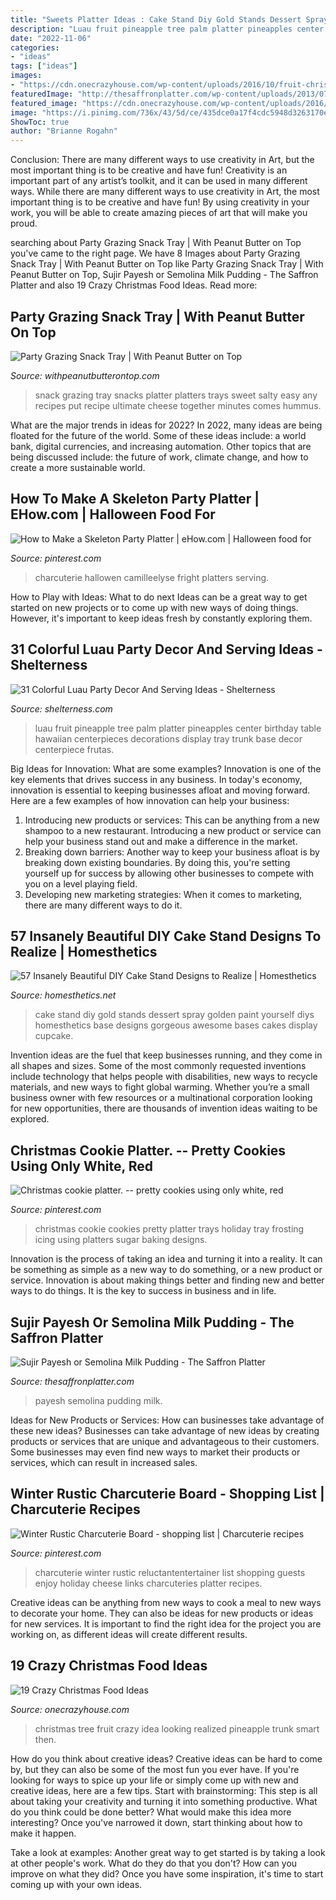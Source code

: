 ```yaml
---
title: "Sweets Platter Ideas : Cake Stand Diy Gold Stands Dessert Spray Golden Paint Yourself Diys Homesthetics Base Designs Gorgeous Awesome Bases Cakes Display Cupcake"
description: "Luau fruit pineapple tree palm platter pineapples center birthday table hawaiian centerpieces decorations display tray trunk base decor centerpiece frutas"
date: "2022-11-06"
categories:
- "ideas"
tags: ["ideas"]
images:
- "https://cdn.onecrazyhouse.com/wp-content/uploads/2016/10/fruit-christmas-tree.png"
featuredImage: "http://thesaffronplatter.com/wp-content/uploads/2013/07/Sujir-Payesh.jpg"
featured_image: "https://cdn.onecrazyhouse.com/wp-content/uploads/2016/10/fruit-christmas-tree.png"
image: "https://i.pinimg.com/736x/43/5d/ce/435dce0a17f4cdc5948d3263170e7f99.jpg"
ShowToc: true
author: "Brianne Rogahn"
---
```



Conclusion: There are many different ways to use creativity in Art, but the most important thing is to be creative and have fun!
Creativity is an important part of any artist’s toolkit, and it can be used in many different ways. While there are many different ways to use creativity in Art, the most important thing is to be creative and have fun! By using creativity in your work, you will be able to create amazing pieces of art that will make you proud.

	

		
searching about Party Grazing Snack Tray | With Peanut Butter on Top you've came to the right page. We have 8 Images about Party Grazing Snack Tray | With Peanut Butter on Top like Party Grazing Snack Tray | With Peanut Butter on Top, Sujir Payesh or Semolina Milk Pudding - The Saffron Platter and also 19 Crazy Christmas Food Ideas. Read more:
		
    
## Party Grazing Snack Tray | With Peanut Butter On Top

<img loading=lazy src="https://www.withpeanutbutterontop.com/wp-content/uploads/2019/02/Party-Grazing-Snack-Try21.jpg" onerror="this.onerror=null;this.src='https://tse2.mm.bing.net/th?id=OIP.RyP-QXrdOa2K65od773czgHaJ4&amp;pid=15.1';" alt="Party Grazing Snack Tray | With Peanut Butter on Top">

_Source: withpeanutbutterontop.com_

>snack grazing tray snacks platter platters trays sweet salty easy any recipes put recipe ultimate cheese together minutes comes hummus. 

	

What are the major trends in ideas for 2022?
In 2022, many ideas are being floated for the future of the world. Some of these ideas include: a world bank, digital currencies, and increasing automation. Other topics that are being discussed include: the future of work, climate change, and how to create a more sustainable world.

    
## How To Make A Skeleton Party Platter | EHow.com | Halloween Food For

<img loading=lazy src="https://i.pinimg.com/736x/43/5d/ce/435dce0a17f4cdc5948d3263170e7f99.jpg" onerror="this.onerror=null;this.src='https://tse1.mm.bing.net/th?id=OIP.f74niiQQjwU65m-Av75s4wHaLH&amp;pid=15.1';" alt="How to Make a Skeleton Party Platter | eHow.com | Halloween food for">

_Source: pinterest.com_

>charcuterie hallowen camilleelyse fright platters serving. 

	

How to Play with Ideas: What to do next
Ideas can be a great way to get started on new projects or to come up with new ways of doing things. However, it's important to keep ideas fresh by constantly exploring them.

    
## 31 Colorful Luau Party Decor And Serving Ideas - Shelterness

<img loading=lazy src="http://i.shelterness.com/2016/10/23-fruit-platter-with-pineapples-in-the-center.jpg" onerror="this.onerror=null;this.src='https://tse3.mm.bing.net/th?id=OIP.ft-a1IPrchMKWvioe4CuWwHaJ4&amp;pid=15.1';" alt="31 Colorful Luau Party Decor And Serving Ideas - Shelterness">

_Source: shelterness.com_

>luau fruit pineapple tree palm platter pineapples center birthday table hawaiian centerpieces decorations display tray trunk base decor centerpiece frutas. 

	

Big Ideas for Innovation: What are some examples?
Innovation is one of the key elements that drives success in any business. In today's economy, innovation is essential to keeping businesses afloat and moving forward. Here are a few examples of how innovation can help your business: 
1. Introducing new products or services: This can be anything from a new shampoo to a new restaurant. Introducing a new product or service can help your business stand out and make a difference in the market. 
2. Breaking down barriers: Another way to keep your business afloat is by breaking down existing boundaries. By doing this, you're setting yourself up for success by allowing other businesses to compete with you on a level playing field. 
3. Developing new marketing strategies: When it comes to marketing, there are many different ways to do it.

    
## 57 Insanely Beautiful DIY Cake Stand Designs To Realize | Homesthetics

<img loading=lazy src="https://cdn.homesthetics.net/wp-content/uploads/2017/05/Gold-Spray-cake-Stand.jpg" onerror="this.onerror=null;this.src='https://tse3.mm.bing.net/th?id=OIP.dWw0g6HbSle8TWfheF-T1AHaHB&amp;pid=15.1';" alt="57 Insanely Beautiful DIY Cake Stand Designs to Realize | Homesthetics">

_Source: homesthetics.net_

>cake stand diy gold stands dessert spray golden paint yourself diys homesthetics base designs gorgeous awesome bases cakes display cupcake. 

	

Invention ideas are the fuel that keep businesses running, and they come in all shapes and sizes. Some of the most commonly requested inventions include technology that helps people with disabilities, new ways to recycle materials, and new ways to fight global warming. Whether you’re a small business owner with few resources or a multinational corporation looking for new opportunities, there are thousands of invention ideas waiting to be explored.

    
## Christmas Cookie Platter. -- Pretty Cookies Using Only White, Red

<img loading=lazy src="https://i.pinimg.com/originals/a9/ea/13/a9ea13c4113b7dc11a79ddfc9ba37bdb.jpg" onerror="this.onerror=null;this.src='https://tse2.mm.bing.net/th?id=OIP.REZtWUVcg0P1wo9VZq0_MwHaJ4&amp;pid=15.1';" alt="Christmas cookie platter. -- pretty cookies using only white, red">

_Source: pinterest.com_

>christmas cookie cookies pretty platter trays holiday tray frosting icing using platters sugar baking designs. 

	

Innovation is the process of taking an idea and turning it into a reality. It can be something as simple as a new way to do something, or a new product or service. Innovation is about making things better and finding new and better ways to do things. It is the key to success in business and in life.

    
## Sujir Payesh Or Semolina Milk Pudding - The Saffron Platter

<img loading=lazy src="http://thesaffronplatter.com/wp-content/uploads/2013/07/Sujir-Payesh.jpg" onerror="this.onerror=null;this.src='https://tse1.mm.bing.net/th?id=OIP.nMDXJUgUJDtA2XJe8g72WQHaFK&amp;pid=15.1';" alt="Sujir Payesh or Semolina Milk Pudding - The Saffron Platter">

_Source: thesaffronplatter.com_

>payesh semolina pudding milk. 

	

Ideas for New Products or Services: How can businesses take advantage of these new ideas?
Businesses can take advantage of new ideas by creating products or services that are unique and advantageous to their customers. Some businesses may even find new ways to market their products or services, which can result in increased sales.

    
## Winter Rustic Charcuterie Board - Shopping List | Charcuterie Recipes

<img loading=lazy src="https://i.pinimg.com/originals/c8/5f/61/c85f61487606e67f05c7e5c9c9b1ce51.jpg" onerror="this.onerror=null;this.src='https://tse2.mm.bing.net/th?id=OIP.NlfORukYEnWqWOiTy7R8lgHaO0&amp;pid=15.1';" alt="Winter Rustic Charcuterie Board - shopping list | Charcuterie recipes">

_Source: pinterest.com_

>charcuterie winter rustic reluctantentertainer list shopping guests enjoy holiday cheese links charcuteries platter recipes. 

	

Creative ideas can be anything from new ways to cook a meal to new ways to decorate your home. They can also be ideas for new products or ideas for new services. It is important to find the right idea for the project you are working on, as different ideas will create different results.

    
## 19 Crazy Christmas Food Ideas

<img loading=lazy src="https://cdn.onecrazyhouse.com/wp-content/uploads/2016/10/fruit-christmas-tree.png" onerror="this.onerror=null;this.src='https://tse1.mm.bing.net/th?id=OIP.w_d-pJa0GqDvekSqQr8veAHaLL&amp;pid=15.1';" alt="19 Crazy Christmas Food Ideas">

_Source: onecrazyhouse.com_

>christmas tree fruit crazy idea looking realized pineapple trunk smart then. 

	

How do you think about creative ideas?
Creative ideas can be hard to come by, but they can also be some of the most fun you ever have. If you're looking for ways to spice up your life or simply come up with new and creative ideas, here are a few tips. 
Start with brainstorming: This step is all about taking your creativity and turning it into something productive. What do you think could be done better? What would make this idea more interesting? Once you've narrowed it down, start thinking about how to make it happen. 

Take a look at examples: Another great way to get started is by taking a look at other people's work. What do they do that you don't? How can you improve on what they did? Once you have some inspiration, it's time to start coming up with your own ideas.

